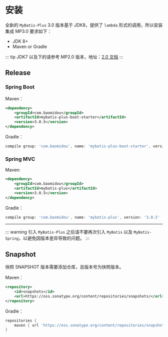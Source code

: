 # 安装

全新的 `MyBatis-Plus` 3.0 版本基于 JDK8，提供了 `lambda` 形式的调用，所以安装集成 MP3.0 要求如下：

- JDK 8+
- Maven or Gradle

::: tip
JDK7 以及下的请参考 MP2.0 版本，地址：[2.0 文档](https://baomidou.gitee.io/mybatis-plus-doc/#/)
:::

## Release

### Spring Boot

Maven：

```xml
<dependency>
    <groupId>com.baomidou</groupId>
    <artifactId>mybatis-plus-boot-starter</artifactId>
    <version>3.0.5</version>
</dependency>
```

Gradle：

```groovy
compile group: 'com.baomidou', name: 'mybatis-plus-boot-starter', version: '3.0.5'
```

### Spring MVC

Maven:

```xml
<dependency>
    <groupId>com.baomidou</groupId>
    <artifactId>mybatis-plus</artifactId>
    <version>3.0.5</version>
</dependency>
```

Gradle：

```groovy
compile group: 'com.baomidou', name: 'mybatis-plus', version: '3.0.5'
```

---

::: warning
引入 `MyBatis-Plus` 之后请不要再次引入 `MyBatis` 以及 `MyBatis-Spring`，以避免因版本差异导致的问题。
:::

## Snapshot

快照 SNAPSHOT 版本需要添加仓库，且版本号为快照版本。

Maven：

```xml
<repository>
    <id>snapshots</id>
    <url>https://oss.sonatype.org/content/repositories/snapshots/</url>
</repository>
```

Gradle：

```groovy
repositories {
    maven { url 'https://oss.sonatype.org/content/repositories/snapshots/' }
}
```
